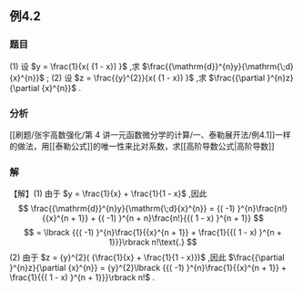 ## 例4.2
### 题目
(1) 设 $y = \frac{1}{x( {1 - x}) }$ ,求 $\frac{{\mathrm{d}}^{n}y}{\mathrm{\;d}{x}^{n}}$ ;
(2) 设 $z = \frac{{y}^{2}}{x( {1 - x}) }$ ,求 $\frac{{\partial }^{n}z}{\partial {x}^{n}}$ .
### 分析
[[刷题/张宇高数强化/第 4 讲一元函数微分学的计算/一、泰勒展开法/例4.1]]一样的做法，用[[泰勒公式]]的唯一性来比对系数，求[[高阶导数公式|高阶导数]]
### 解
【解】(1) 由于 $y = \frac{1}{x} + \frac{1}{1 - x}$ ,因此
$$
\frac{{\mathrm{d}}^{n}y}{\mathrm{\;d}{x}^{n}} = {( -1) }^{n}\frac{n!}{{x}^{n + 1}} + {( -1) }^{n + n}\frac{n!}{{( 1 - x) }^{n + 1}}
$$
$$
= \lbrack {{( -1) }^{n}\frac{1}{{x}^{n + 1}} + \frac{1}{{( 1 - x) }^{n + 1}}}\rbrack n!\text{.}
$$
(2) 由于 $z = {y}^{2}( {\frac{1}{x} + \frac{1}{1 - x}})$ ,因此 $\frac{{\partial }^{n}z}{\partial {x}^{n}} = {y}^{2}\lbrack {{( -1) }^{n}\frac{1}{{x}^{n + 1}} + \frac{1}{{( 1 - x) }^{n + 1}}}\rbrack n!$ .
